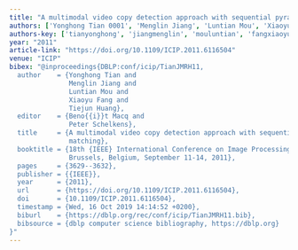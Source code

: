 ```yaml
---
title: "A multimodal video copy detection approach with sequential pyramid matching"
authors: ['Yonghong Tian 0001', 'Menglin Jiang', 'Luntian Mou', 'Xiaoyu Fang', 'Tiejun Huang']
authors-key: ['tianyonghong', 'jiangmenglin', 'mouluntian', 'fangxiaoyu', 'huangtiejun']
year: "2011"
article-link: "https://doi.org/10.1109/ICIP.2011.6116504"
venue: "ICIP"
bibex: "@inproceedings{DBLP:conf/icip/TianJMRH11,
  author    = {Yonghong Tian and
               Menglin Jiang and
               Luntian Mou and
               Xiaoyu Fang and
               Tiejun Huang},
  editor    = {Beno{{i}}t Macq and
               Peter Schelkens},
  title     = {A multimodal video copy detection approach with sequential pyramid
               matching},
  booktitle = {18th {IEEE} International Conference on Image Processing, {ICIP} 2011,
               Brussels, Belgium, September 11-14, 2011},
  pages     = {3629--3632},
  publisher = {{IEEE}},
  year      = {2011},
  url       = {https://doi.org/10.1109/ICIP.2011.6116504},
  doi       = {10.1109/ICIP.2011.6116504},
  timestamp = {Wed, 16 Oct 2019 14:14:52 +0200},
  biburl    = {https://dblp.org/rec/conf/icip/TianJMRH11.bib},
  bibsource = {dblp computer science bibliography, https://dblp.org}
}"
---
```


